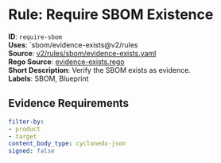 # Rule: Require SBOM Existence

**ID**: `require-sbom`  
**Uses**: `sbom/evidence-exists@v2/rules  
**Source**: [v2/rules/sbom/evidence-exists.yaml](https://github.com/scribe-public/sample-policies/v2/rules/sbom/evidence-exists.yaml)  
**Rego Source**: [evidence-exists.rego](https://github.com/scribe-public/sample-policies/v2/rules/sbom/evidence-exists.rego)  
**Short Description**: Verify the SBOM exists as evidence.  
**Labels**: SBOM, Blueprint

## Evidence Requirements

```yaml
filter-by:
- product
- target
content_body_type: cyclonedx-json
signed: false
```
